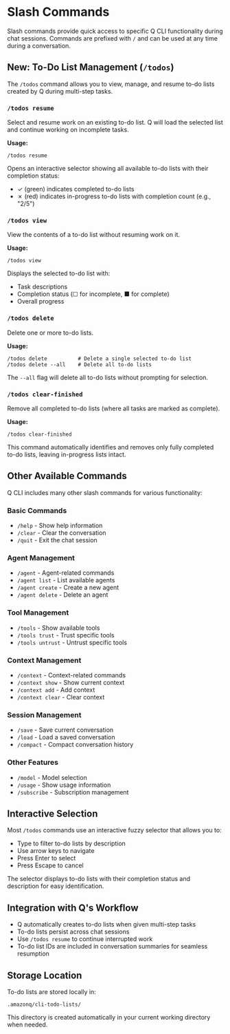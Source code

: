 # Slash Commands

Slash commands provide quick access to specific Q CLI functionality during chat sessions. Commands are prefixed with `/` and can be used at any time during a conversation.

## New: To-Do List Management (`/todos`)

The `/todos` command allows you to view, manage, and resume to-do lists created by Q during multi-step tasks.

### `/todos resume`
Select and resume work on an existing to-do list. Q will load the selected list and continue working on incomplete tasks.

**Usage:**
```
/todos resume
```

Opens an interactive selector showing all available to-do lists with their completion status:
- ✓ (green) indicates completed to-do lists
- ✗ (red) indicates in-progress to-do lists with completion count (e.g., "2/5")

### `/todos view`
View the contents of a to-do list without resuming work on it.

**Usage:**
```
/todos view
```

Displays the selected to-do list with:
- Task descriptions
- Completion status (☐ for incomplete, ■ for complete)
- Overall progress

### `/todos delete`
Delete one or more to-do lists.

**Usage:**
```
/todos delete          # Delete a single selected to-do list
/todos delete --all    # Delete all to-do lists
```

The `--all` flag will delete all to-do lists without prompting for selection.

### `/todos clear-finished`
Remove all completed to-do lists (where all tasks are marked as complete).

**Usage:**
```
/todos clear-finished
```

This command automatically identifies and removes only fully completed to-do lists, leaving in-progress lists intact.

## Other Available Commands

Q CLI includes many other slash commands for various functionality:

### Basic Commands
- `/help` - Show help information
- `/clear` - Clear the conversation
- `/quit` - Exit the chat session

### Agent Management
- `/agent` - Agent-related commands
- `/agent list` - List available agents
- `/agent create` - Create a new agent
- `/agent delete` - Delete an agent

### Tool Management
- `/tools` - Show available tools
- `/tools trust` - Trust specific tools
- `/tools untrust` - Untrust specific tools

### Context Management
- `/context` - Context-related commands
- `/context show` - Show current context
- `/context add` - Add context
- `/context clear` - Clear context

### Session Management
- `/save` - Save current conversation
- `/load` - Load a saved conversation
- `/compact` - Compact conversation history

### Other Features
- `/model` - Model selection
- `/usage` - Show usage information
- `/subscribe` - Subscription management

## Interactive Selection

Most `/todos` commands use an interactive fuzzy selector that allows you to:
- Type to filter to-do lists by description
- Use arrow keys to navigate
- Press Enter to select
- Press Escape to cancel

The selector displays to-do lists with their completion status and description for easy identification.

## Integration with Q's Workflow

- Q automatically creates to-do lists when given multi-step tasks
- To-do lists persist across chat sessions
- Use `/todos resume` to continue interrupted work
- To-do list IDs are included in conversation summaries for seamless resumption

## Storage Location

To-do lists are stored locally in:
```
.amazonq/cli-todo-lists/
```

This directory is created automatically in your current working directory when needed.
